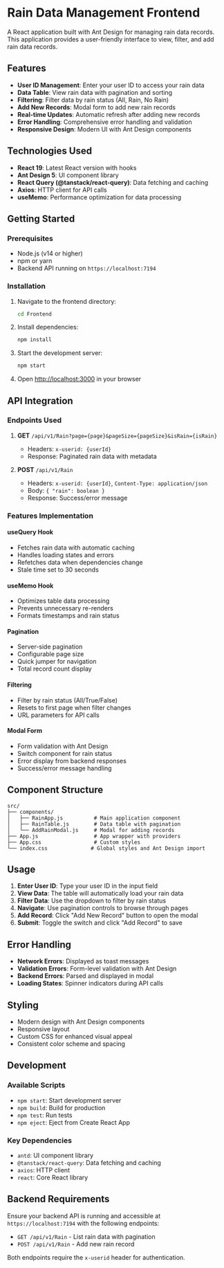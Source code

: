 # Rain Data Management Frontend

A React application built with Ant Design for managing rain data records. This application provides a user-friendly interface to view, filter, and add rain data records.

## Features

- **User ID Management**: Enter your user ID to access your rain data
- **Data Table**: View rain data with pagination and sorting
- **Filtering**: Filter data by rain status (All, Rain, No Rain)
- **Add New Records**: Modal form to add new rain records
- **Real-time Updates**: Automatic refresh after adding new records
- **Error Handling**: Comprehensive error handling and validation
- **Responsive Design**: Modern UI with Ant Design components

## Technologies Used

- **React 19**: Latest React version with hooks
- **Ant Design 5**: UI component library
- **React Query (@tanstack/react-query)**: Data fetching and caching
- **Axios**: HTTP client for API calls
- **useMemo**: Performance optimization for data processing

## Getting Started

### Prerequisites

- Node.js (v14 or higher)
- npm or yarn
- Backend API running on `https://localhost:7194`

### Installation

1. Navigate to the frontend directory:
   ```bash
   cd Frontend
   ```

2. Install dependencies:
   ```bash
   npm install
   ```

3. Start the development server:
   ```bash
   npm start
   ```

4. Open [http://localhost:3000](http://localhost:3000) in your browser

## API Integration

### Endpoints Used

1. **GET** `/api/v1/Rain?page={page}&pageSize={pageSize}&isRain={isRain}`
   - Headers: `x-userid: {userId}`
   - Response: Paginated rain data with metadata

2. **POST** `/api/v1/Rain`
   - Headers: `x-userid: {userId}`, `Content-Type: application/json`
   - Body: `{ "rain": boolean }`
   - Response: Success/error message

### Features Implementation

#### useQuery Hook
- Fetches rain data with automatic caching
- Handles loading states and errors
- Refetches data when dependencies change
- Stale time set to 30 seconds

#### useMemo Hook
- Optimizes table data processing
- Prevents unnecessary re-renders
- Formats timestamps and rain status

#### Pagination
- Server-side pagination
- Configurable page size
- Quick jumper for navigation
- Total record count display

#### Filtering
- Filter by rain status (All/True/False)
- Resets to first page when filter changes
- URL parameters for API calls

#### Modal Form
- Form validation with Ant Design
- Switch component for rain status
- Error display from backend responses
- Success/error message handling

## Component Structure

```
src/
├── components/
│   ├── RainApp.js          # Main application component
│   ├── RainTable.js        # Data table with pagination
│   └── AddRainModal.js     # Modal for adding records
├── App.js                  # App wrapper with providers
├── App.css                 # Custom styles
└── index.css              # Global styles and Ant Design import
```

## Usage

1. **Enter User ID**: Type your user ID in the input field
2. **View Data**: The table will automatically load your rain data
3. **Filter Data**: Use the dropdown to filter by rain status
4. **Navigate**: Use pagination controls to browse through pages
5. **Add Record**: Click "Add New Record" button to open the modal
6. **Submit**: Toggle the switch and click "Add Record" to save

## Error Handling

- **Network Errors**: Displayed as toast messages
- **Validation Errors**: Form-level validation with Ant Design
- **Backend Errors**: Parsed and displayed in modal
- **Loading States**: Spinner indicators during API calls

## Styling

- Modern design with Ant Design components
- Responsive layout
- Custom CSS for enhanced visual appeal
- Consistent color scheme and spacing

## Development

### Available Scripts

- `npm start`: Start development server
- `npm build`: Build for production
- `npm test`: Run tests
- `npm eject`: Eject from Create React App

### Key Dependencies

- `antd`: UI component library
- `@tanstack/react-query`: Data fetching and caching
- `axios`: HTTP client
- `react`: Core React library

## Backend Requirements

Ensure your backend API is running and accessible at `https://localhost:7194` with the following endpoints:

- `GET /api/v1/Rain` - List rain data with pagination
- `POST /api/v1/Rain` - Add new rain record

Both endpoints require the `x-userid` header for authentication.
